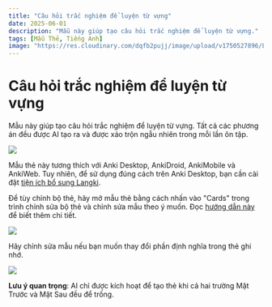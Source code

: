 ```yaml
---
title: "Câu hỏi trắc nghiệm để luyện từ vựng"
date: 2025-06-01
description: "Mẫu này giúp tạo câu hỏi trắc nghiệm để luyện từ vựng."
tags: [Mẫu Thẻ, Tiếng Anh]
image: "https://res.cloudinary.com/dqfb2pujj/image/upload/v1750527896/Langki/gvvhyaoyegxqqesgah7w.png"
---
```


# Câu hỏi trắc nghiệm để luyện từ vựng

Mẫu này giúp tạo câu hỏi trắc nghiệm để luyện từ vựng. Tất cả các phương án đều được AI tạo ra và được xáo trộn ngẫu nhiên trong mỗi lần ôn tập.

<!--truncate-->

![](https://res.cloudinary.com/dqfb2pujj/image/upload/v1750526067/Langki/kanrtvkll8jcnuxfcyml.gif)

Mẫu thẻ này tương thích với Anki Desktop, AnkiDroid, AnkiMobile và AnkiWeb. Tuy nhiên, để sử dụng đúng cách trên Anki Desktop, bạn cần cài đặt [tiện ích bổ sung Langki](https://ankiweb.net/shared/info/1400986563).

Để tùy chỉnh bộ thẻ, hãy mở mẫu thẻ bằng cách nhấn vào "Cards" trong trình chỉnh sửa bộ thẻ và chỉnh sửa mẫu theo ý muốn. Đọc [hướng dẫn này](https://langki.net/docs/langki_configuration) để biết thêm chi tiết.

![](https://res.cloudinary.com/dqfb2pujj/image/upload/v1750492139/Langki/wpl2vsguarqindjfryqj.png)

Hãy chỉnh sửa mẫu nếu bạn muốn thay đổi phần định nghĩa trong thẻ ghi nhớ.

![](https://res.cloudinary.com/dqfb2pujj/image/upload/v1750527561/Langki/uvbxmvzcgprz3c2wbdqs.png)

**Lưu ý quan trọng**: AI chỉ được kích hoạt để tạo thẻ khi cả hai trường Mặt Trước và Mặt Sau đều để trống.
